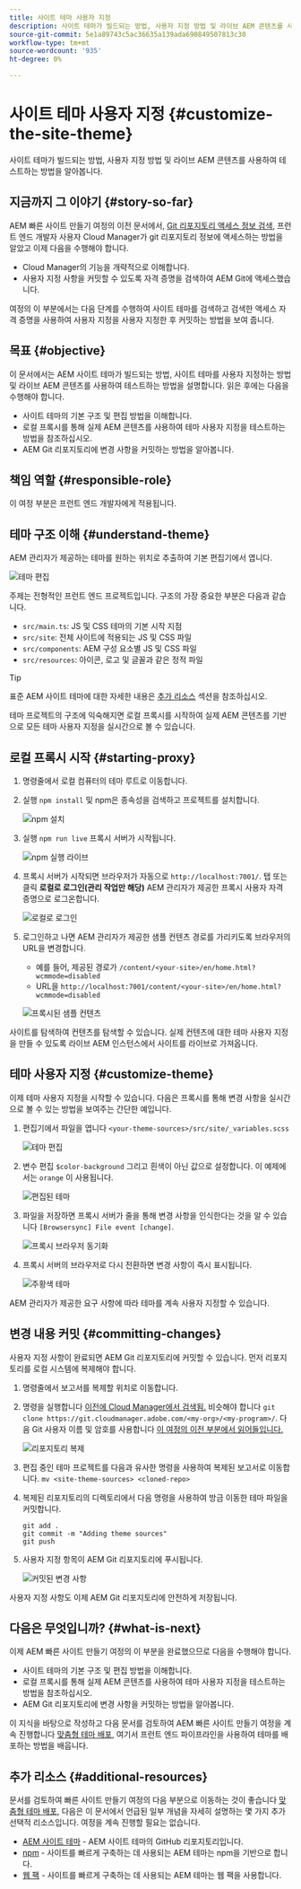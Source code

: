 ```yaml
---
title: 사이트 테마 사용자 지정
description: 사이트 테마가 빌드되는 방법, 사용자 지정 방법 및 라이브 AEM 콘텐츠를 사용하여 테스트하는 방법을 알아봅니다.
source-git-commit: 5e1a89743c5ac36635a139ada690849507813c30
workflow-type: tm+mt
source-wordcount: '935'
ht-degree: 0%

---
```



# 사이트 테마 사용자 지정 {#customize-the-site-theme}

사이트 테마가 빌드되는 방법, 사용자 지정 방법 및 라이브 AEM 콘텐츠를 사용하여 테스트하는 방법을 알아봅니다.

## 지금까지 그 이야기 {#story-so-far}

AEM 빠른 사이트 만들기 여정의 이전 문서에서, [Git 리포지토리 액세스 정보 검색,](retrieve-access.md) 프런트 엔드 개발자 사용자 Cloud Manager가 git 리포지토리 정보에 액세스하는 방법을 알았고 이제 다음을 수행해야 합니다.

* Cloud Manager의 기능을 개략적으로 이해합니다.
* 사용자 지정 사항을 커밋할 수 있도록 자격 증명을 검색하여 AEM Git에 액세스했습니다.

여정의 이 부분에서는 다음 단계를 수행하여 사이트 테마를 검색하고 검색한 액세스 자격 증명을 사용하여 사용자 지정을 사용자 지정한 후 커밋하는 방법을 보여 줍니다.

## 목표 {#objective}

이 문서에서는 AEM 사이트 테마가 빌드되는 방법, 사이트 테마를 사용자 지정하는 방법 및 라이브 AEM 콘텐츠를 사용하여 테스트하는 방법을 설명합니다. 읽은 후에는 다음을 수행해야 합니다.

* 사이트 테마의 기본 구조 및 편집 방법을 이해합니다.
* 로컬 프록시를 통해 실제 AEM 콘텐츠를 사용하여 테마 사용자 지정을 테스트하는 방법을 참조하십시오.
* AEM Git 리포지토리에 변경 사항을 커밋하는 방법을 알아봅니다.

## 책임 역할 {#responsible-role}

이 여정 부분은 프런트 엔드 개발자에게 적용됩니다.

## 테마 구조 이해 {#understand-theme}

AEM 관리자가 제공하는 테마를 원하는 위치로 추출하여 기본 편집기에서 엽니다.

![테마 편집](assets/edit-theme.png)

주제는 전형적인 프런트 엔드 프로젝트입니다. 구조의 가장 중요한 부분은 다음과 같습니다.

* `src/main.ts`: JS 및 CSS 테마의 기본 시작 지점
* `src/site`: 전체 사이트에 적용되는 JS 및 CSS 파일
* `src/components`: AEM 구성 요소별 JS 및 CSS 파일
* `src/resources`: 아이콘, 로고 및 글꼴과 같은 정적 파일

>[!TIP]
>
>표준 AEM 사이트 테마에 대한 자세한 내용은 [추가 리소스](#additional-resources) 섹션을 참조하십시오.

테마 프로젝트의 구조에 익숙해지면 로컬 프록시를 시작하여 실제 AEM 콘텐츠를 기반으로 모든 테마 사용자 지정을 실시간으로 볼 수 있습니다.

## 로컬 프록시 시작 {#starting-proxy}

1. 명령줄에서 로컬 컴퓨터의 테마 루트로 이동합니다.
1. 실행 `npm install` 및 npm은 종속성을 검색하고 프로젝트를 설치합니다.

   ![npm 설치](assets/npm-install.png)

1. 실행 `npm run live` 프록시 서버가 시작됩니다.

   ![npm 실행 라이브](assets/npm-run-live.png)

1. 프록시 서버가 시작되면 브라우저가 자동으로 `http://localhost:7001/`. 탭 또는 클릭 **로컬로 로그인(관리 작업만 해당)** AEM 관리자가 제공한 프록시 사용자 자격 증명으로 로그온합니다.

   ![로컬로 로그인](assets/sign-in-locally.png)

1. 로그인하고 나면 AEM 관리자가 제공한 샘플 컨텐츠 경로를 가리키도록 브라우저의 URL을 변경합니다.

   * 예를 들어, 제공된 경로가 `/content/<your-site>/en/home.html?wcmmode=disabled`
   * URL을 `http://localhost:7001/content/<your-site>/en/home.html?wcmmode=disabled`

   ![프록시된 샘플 컨텐츠](assets/proxied-sample-content.png)

사이트를 탐색하여 컨텐츠를 탐색할 수 있습니다. 실제 컨텐츠에 대한 테마 사용자 지정을 만들 수 있도록 라이브 AEM 인스턴스에서 사이트를 라이브로 가져옵니다.

## 테마 사용자 지정 {#customize-theme}

이제 테마 사용자 지정을 시작할 수 있습니다. 다음은 프록시를 통해 변경 사항을 실시간으로 볼 수 있는 방법을 보여주는 간단한 예입니다.

1. 편집기에서 파일을 엽니다 `<your-theme-sources>/src/site/_variables.scss`

   ![테마 편집](assets/edit-theme.png)

1. 변수 편집 `$color-background` 그리고 흰색이 아닌 값으로 설정합니다. 이 예제에서는 `orange` 이 사용됩니다.

   ![편집된 테마](assets/edited-theme.png)

1. 파일을 저장하면 프록시 서버가 줄을 통해 변경 사항을 인식한다는 것을 알 수 있습니다 `[Browsersync] File event [change]`.

   ![프록시 브라우저 동기화](assets/proxy-browsersync.png)

1. 프록시 서버의 브라우저로 다시 전환하면 변경 사항이 즉시 표시됩니다.

   ![주황색 테마](assets/orange-theme.png)

AEM 관리자가 제공한 요구 사항에 따라 테마를 계속 사용자 지정할 수 있습니다.

## 변경 내용 커밋 {#committing-changes}

사용자 지정 사항이 완료되면 AEM Git 리포지토리에 커밋할 수 있습니다. 먼저 리포지토리를 로컬 시스템에 복제해야 합니다.

1. 명령줄에서 보고서를 복제할 위치로 이동합니다.
1. 명령을 실행합니다 [이전에 Cloud Manager에서 검색됨.](retrieve-access.md) 비슷해야 합니다 `git clone https://git.cloudmanager.adobe.com/<my-org>/<my-program>/`. 다음 Git 사용자 이름 및 암호를 사용합니다 [이 여정의 이전 부분에서 읽어들입니다.](retrieve-access.md)

   ![리포지토리 복제](assets/clone-repo.png)

1. 편집 중인 테마 프로젝트를 다음과 유사한 명령을 사용하여 복제된 보고서로 이동합니다. `mv <site-theme-sources> <cloned-repo>`
1. 복제된 리포지토리의 디렉토리에서 다음 명령을 사용하여 방금 이동한 테마 파일을 커밋합니다.

   ```text
   git add .
   git commit -m "Adding theme sources"
   git push
   ```

1. 사용자 지정 항목이 AEM Git 리포지토리에 푸시됩니다.

   ![커밋된 변경 사항](assets/changes-committed.png)

사용자 지정 사항도 이제 AEM Git 리포지토리에 안전하게 저장됩니다.

## 다음은 무엇입니까? {#what-is-next}

이제 AEM 빠른 사이트 만들기 여정의 이 부분을 완료했으므로 다음을 수행해야 합니다.

* 사이트 테마의 기본 구조 및 편집 방법을 이해합니다.
* 로컬 프록시를 통해 실제 AEM 콘텐츠를 사용하여 테마 사용자 지정을 테스트하는 방법을 참조하십시오.
* AEM Git 리포지토리에 변경 사항을 커밋하는 방법을 알아봅니다.

이 지식을 바탕으로 작성하고 다음 문서를 검토하여 AEM 빠른 사이트 만들기 여정을 계속 진행합니다 [맞춤형 테마 배포,](deploy-theme.md) 여기서 프런트 엔드 파이프라인을 사용하여 테마를 배포하는 방법을 배웁니다.

## 추가 리소스 {#additional-resources}

문서를 검토하여 빠른 사이트 만들기 여정의 다음 부분으로 이동하는 것이 좋습니다 [맞춤형 테마 배포,](deploy-theme.md) 다음은 이 문서에서 언급된 일부 개념을 자세히 설명하는 몇 가지 추가 선택적 리소스입니다. 여정을 계속 진행할 필요는 없습니다.

* [AEM 사이트 테마](https://github.com/adobe/aem-site-template-standard-theme-e2e) - AEM 사이트 테마의 GitHub 리포지토리입니다.
* [npm](https://www.npmjs.com) - 사이트를 빠르게 구축하는 데 사용되는 AEM 테마는 npm을 기반으로 합니다.
* [웹 팩](https://webpack.js.org) - 사이트를 빠르게 구축하는 데 사용되는 AEM 테마는 웹 팩을 사용합니다.